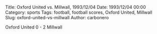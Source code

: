 Title: Oxford United vs. Millwall, 1993/12/04
Date: 1993/12/04 00:00
Category: sports
Tags: football, football scores, Oxford United, Millwall
Slug: oxford-united-vs-millwall
Author: carbonero


Oxford United 0 - 2 Millwall

